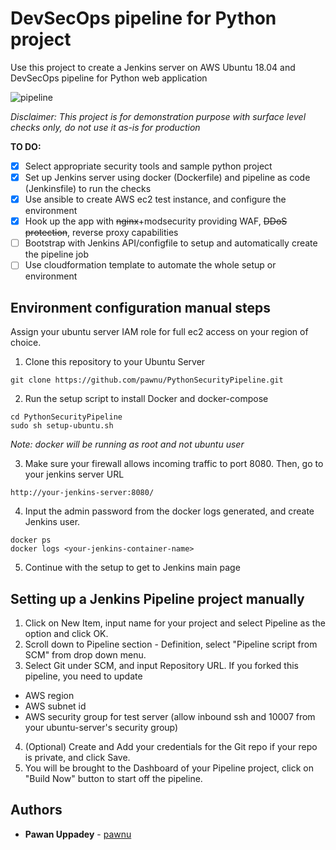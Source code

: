 # DevSecOps pipeline for Python project

Use this project to create a Jenkins server on AWS Ubuntu 18.04 and DevSecOps pipeline for Python web application

![pipeline](https://user-images.githubusercontent.com/11514346/71473164-e57a5500-27cd-11ea-97cb-3c25f0266407.JPG)

*Disclaimer: This project is for demonstration purpose with surface level checks only, do not use it as-is for production*

**TO DO:**
- [x] Select appropriate security tools and sample python project
- [x] Set up Jenkins server using docker (Dockerfile) and pipeline as code (Jenkinsfile) to run the checks
- [x] Use ansible to create AWS ec2 test instance, and configure the environment
- [x] Hook up the app with ~~nginx~~+modsecurity providing WAF, ~~DDoS protection~~, reverse proxy capabilities
- [ ] Bootstrap with Jenkins API/configfile to setup and automatically create the pipeline job
- [ ] Use cloudformation template to automate the whole setup or environment

## Environment configuration manual steps
Assign your ubuntu server IAM role for full ec2 access on your region of choice.

1. Clone this repository to your Ubuntu Server
```
git clone https://github.com/pawnu/PythonSecurityPipeline.git
```
2. Run the setup script to install Docker and docker-compose
```
cd PythonSecurityPipeline
sudo sh setup-ubuntu.sh
```
*Note: docker will be running as root and not ubuntu user*

3. Make sure your firewall allows incoming traffic to port 8080. Then, go to your jenkins server URL 
```
http://your-jenkins-server:8080/
```
4. Input the admin password from the docker logs generated, and create Jenkins user.
```
docker ps
docker logs <your-jenkins-container-name>
```
5. Continue with the setup to get to Jenkins main page

## Setting up a Jenkins Pipeline project manually
1. Click on New Item, input name for your project and select Pipeline as the option and click OK.
2. Scroll down to Pipeline section - Definition, select "Pipeline script from SCM" from drop down menu.
3. Select Git under SCM, and input Repository URL. If you forked this pipeline, you need to update

- AWS region
- AWS subnet id
- AWS security group for test server (allow inbound ssh and 10007 from your ubuntu-server's security group)

4. (Optional) Create and Add your credentials for the Git repo if your repo is private, and click Save.
5. You will be brought to the Dashboard of your Pipeline project, click on "Build Now" button to start off the pipeline.

## Authors

* **Pawan Uppadey** - [pawnu](https://github.com/pawnu)

